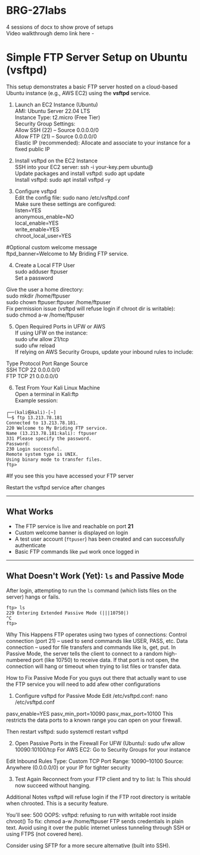 # BRG-27labs
4 sessions of docx to show prove of setups <br>
Video walkthrough demo link here -  <br>

# Simple FTP Server Setup on Ubuntu (vsftpd)
This setup demonstrates a basic FTP server hosted on a cloud-based Ubuntu instance (e.g., AWS EC2) using the **vsftpd** service.

1. Launch an EC2 Instance (Ubuntu) <br>
AMI: Ubuntu Server 22.04 LTS <br>
Instance Type: t2.micro (Free Tier) <br>
Security Group Settings: <br>
Allow SSH (22) – Source 0.0.0.0/0 <br>
Allow FTP (21) – Source 0.0.0.0/0 <br>
Elastic IP (recommended): Allocate and associate to your instance for a fixed public IP <br>

2. Install vsftpd on the EC2 Instance <br>
SSH into your EC2 server: ssh -i your-key.pem ubuntu@<public-ip> <br>
Update packages and install vsftpd: sudo apt update <br>
Install vsftpd: sudo apt install vsftpd -y <br>

3. Configure vsftpd <br>
Edit the config file: sudo nano /etc/vsftpd.conf <br>
Make sure these settings are configured: <br>
listen=YES <br>
anonymous_enable=NO <br>
local_enable=YES <br>
write_enable=YES <br>
chroot_local_user=YES <br>

 #Optional custom welcome message <br>
ftpd_banner=Welcome to My Briding FTP service. <br>

4. Create a Local FTP User <br>
sudo adduser ftpuser <br>
Set a password <br>

Give the user a home directory: <br>
sudo mkdir /home/ftpuser <br>
sudo chown ftpuser:ftpuser /home/ftpuser <br>
Fix permission issue (vsftpd will refuse login if chroot dir is writable): <br>
sudo chmod a-w /home/ftpuser <br>

5. Open Required Ports in UFW or AWS <br>
If using UFW on the instance: <br>
sudo ufw allow 21/tcp <br>
sudo ufw reload <br>
If relying on AWS Security Groups, update your inbound rules to include: <br>

Type	Protocol	Port Range	Source <br>
SSH	TCP	22	0.0.0.0/0 <br>
FTP	TCP	21	0.0.0.0/0 <br>

6. Test From Your Kali Linux Machine <br>
Open a terminal in Kali:ftp <your-ec2-public-ip> <br>
Example session: <br>
```
┌──(kali㉿kali)-[~]
└─$ ftp 13.213.78.181
Connected to 13.213.78.181.
220 Welcome to My Briding FTP service.
Name (13.213.78.181:kali): ftpuser
331 Please specify the password.
Password: 
230 Login successful.
Remote system type is UNIX.
Using binary mode to transfer files.
ftp> 
```
#If you see this you have accessed your FTP server

Restart the vsftpd service after changes

---

## What Works

- The FTP service is live and reachable on port **21**
- Custom welcome banner is displayed on login
- A test user account (`ftpuser`) has been created and can successfully authenticate
- Basic FTP commands like `pwd` work once logged in

---

## What Doesn't Work (Yet): `ls` and Passive Mode

After login, attempting to run the `ls` command (which lists files on the server) hangs or fails.

```
ftp> ls
229 Entering Extended Passive Mode (|||10750|)
^C
ftp>
```

Why This Happens
FTP operates using two types of connections:
Control connection (port 21) – used to send commands like USER, PASS, etc.
Data connection – used for file transfers and commands like ls, get, put.
In Passive Mode, the server tells the client to connect to a random high-numbered port (like 10750) to receive data. If that port is not open, the connection will hang or timeout when trying to list files or transfer data.

How to Fix Passive Mode
For you guys out there that actually want to use the FTP service you will need to add afew other configurations

1. Configure vsftpd for Passive Mode
Edit /etc/vsftpd.conf: nano /etc/vsftpd.conf

pasv_enable=YES
pasv_min_port=10090
pasv_max_port=10100
This restricts the data ports to a known range you can open on your firewall.

Then restart vsftpd: sudo systemctl restart vsftpd

2. Open Passive Ports in the Firewall
For UFW (Ubuntu): sudo ufw allow 10090:10100/tcp
For AWS EC2: Go to Security Groups for your instance

Edit Inbound Rules
Type: Custom TCP
Port Range: 10090–10100
Source: Anywhere (0.0.0.0/0) or your IP for tighter security

3. Test Again
Reconnect from your FTP client and try to list: ls
This should now succeed without hanging.

Additional Notes
vsftpd will refuse login if the FTP root directory is writable when chrooted. This is a security feature.

You'll see:
500 OOPS: vsftpd: refusing to run with writable root inside chroot()
To fix:
chmod a-w /home/ftpuser
FTP sends credentials in plain text. Avoid using it over the public internet unless tunneling through SSH or using FTPS (not covered here).

Consider using SFTP for a more secure alternative (built into SSH).
